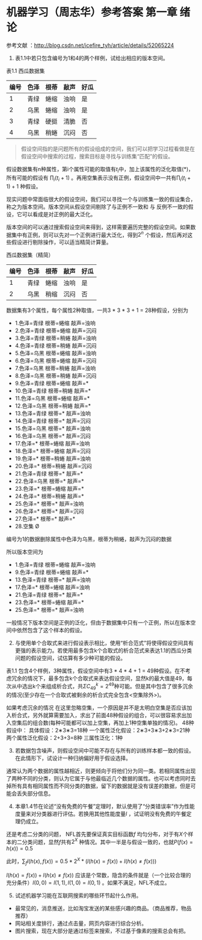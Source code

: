 # 机器学习（周志华）参考答案 第一章 绪论

参考文献 ：http://blog.csdn.net/icefire_tyh/article/details/52065224

1. 表1.1中若只包含编号为1和4的两个样例，试给出相应的版本空间。

表1.1 西瓜数据集

| 编号   | 色泽   | 根蒂   | 敲声   | 好瓜   |
| ---- | ---- | ---- | ---- | ---- |
| 1    | 青绿   | 蜷缩   | 浊响   | 是    |
| 2    | 乌黑   | 蜷缩   | 浊响   | 是    |
| 3    | 青绿   | 硬挺   | 清脆   | 否    |
| 4    | 乌黑   | 稍蜷   | 沉闷   | 否    |

> 假设空间指的是问题所有的假设组成的空间，我们可以把学习过程看做是在假设空间中搜索的过程，搜索目标是寻找与训练集“匹配”的假设。

假设数据集有n种属性，第i个属性可能的取值有$t_{i}$中，加上该属性的泛化取值(*)，所有可能的假设有 $\prod_{i}(t_{i}+1)$ 。再用空集表示没有正例，假设空间中一共有$\prod_{i}(t_{i}+1)+1$ 种假设。

现实问题中常面临很大的假设空间，我们可以寻找一个与训练集一致的假设集合，称之为版本空间。版本空间从假设空间剔除了与正例不一致和 与 反例不一致的假设，它可以看成是对正例的最大泛化。

版本空间的可以通过搜索假设空间来得到，这样需要遍历完整的假设空间。如果数据集中有正例，则可以先对一个正例进行最大泛化，得到$2^{n}$ 个假设，然后再对这些假设进行剔除操作，可以适当精简计算量。

西瓜数据集（精简）

| 编号   | 色泽   | 根蒂   | 敲声   | 好瓜   |
| ---- | ---- | ---- | ---- | ---- |
| 1    | 青绿   | 蜷缩   | 浊响   | 是    |
| 2    | 乌黑   | 稍缩   | 沉闷   | 否    |

数据集有3个属性，每个属性2种取值，一共3 * 3 * 3 + 1 = 28种假设，分别为

- 1.色泽=青绿 根蒂=蜷缩 敲声=浊响
- 2.色泽=青绿 根蒂=蜷缩 敲声=沉闷
- 3.色泽=青绿 根蒂=稍蜷 敲声=浊响
- 4.色泽=青绿 根蒂=稍蜷 敲声=沉闷
- 5.色泽=乌黑 根蒂=蜷缩 敲声=浊响
- 6.色泽=乌黑 根蒂=蜷缩 敲声=沉闷
- 7.色泽=乌黑 根蒂=稍蜷 敲声=浊响
- 8.色泽=乌黑 根蒂=稍蜷 敲声=沉闷
- 9.色泽=青绿 根蒂=蜷缩 敲声=*
- 10.色泽=青绿 根蒂=稍蜷 敲声=*
- 11.色泽=乌黑 根蒂=蜷缩 敲声=*
- 12.色泽=乌黑 根蒂=稍蜷 敲声=*
- 13.色泽=青绿 根蒂=* 敲声=浊响
- 14.色泽=青绿 根蒂=* 敲声=沉闷
- 15.色泽=乌黑 根蒂=* 敲声=浊响
- 16.色泽=乌黑 根蒂=* 敲声=沉闷
- 17.色泽=* 根蒂=蜷缩 敲声=浊响
- 18.色泽=* 根蒂=蜷缩 敲声=沉闷
- 19.色泽=* 根蒂=稍蜷 敲声=浊响
- 20.色泽=* 根蒂=稍蜷 敲声=沉闷
- 21.色泽=青绿 根蒂=* 敲声=*
- 22.色泽=乌黑 根蒂=* 敲声=*
- 23.色泽=* 根蒂=蜷缩 敲声=*
- 24.色泽=* 根蒂=稍蜷 敲声=*
- 25.色泽=* 根蒂=* 敲声=浊响
- 26.色泽=* 根蒂=* 敲声=沉闷
- 27.色泽=* 根蒂=* 敲声=*
- 28.空集 Ø 

编号为1的数据删除属性中色泽为乌黑，根蒂为稍蜷，敲声为沉闷的数据

所以版本空间为

- 1.色泽=青绿 根蒂=蜷缩 敲声=浊响
- 9.色泽=青绿 根蒂=蜷缩 敲声=*
- 13.色泽=青绿 根蒂=* 敲声=浊响
- 17.色泽=* 根蒂=蜷缩 敲声=浊响
- 21.色泽=青绿 根蒂=* 敲声=*
- 23.色泽=* 根蒂=蜷缩 敲声=*
- 25.色泽=* 根蒂=* 敲声=浊响 

一般情况下版本空间是正例的泛化，但由于数据集中只有一个正例，所以在版本空间中依然包含了这个样本的假设。

2. 与使用单个合取式来进行假设表示相比，使用“析合范式”将使得假设空间具有更强的表示能力。若使用最多包含k个合取式的析合范式来表达1.1的西瓜分类问题的假设空间，试估算有多少种可能的假设。

表1.1 包含4个样例，3种属性，假设空间中有3 * 4 * 4 + 1 = 49种假设。在不考虑冗余的情况下，最多包含k个合取式来表达假设空间，显然k的最大值是49，每次从中选出k个来组成析合式，共$ΣC_{49}^k=2^{49}$种可能。但是其中包含了很多沉余的情况(至少存在一个合取式被剩余的析合式完全包含<空集除外>)。

如果考虑沉余的情况 
在这里忽略空集，一个原因是并不是太明白空集是否应该加入析合式，另外就算需要加入，求出了前面48种假设的组合，可以很容易求出加入空集后的组合数(每种可能都可以加上空集，再加上1种空集单独的情况)。 
48种假设中： 
具体假设：2∗3∗3=18种 
一个属性泛化假设：2∗3+3∗3+2∗3=21种 
两个属性泛化假设：2+3+3=8种 
三属性泛化：1种 

3. 若数据包含噪声，则假设空间中可能不存在与所有的训练样本都一致的假设。在此情形下，试设计一种归纳偏好用于假设选择。

通常认为两个数据的属性越相近，则更倾向于将他们分为同一类。若相同属性出现了两种不同的分类，则认为它属于与他最临近几个数据的属性。也可以考虑同时去掉所有具有相同属性而不同分类的数据，留下的数据就是没有误差的数据，但是可能会丢失部分信息。

4. 本章1.4节在论述“没有免费的午餐”定理时，默认使用了“分类错误率”作为性能度量来对分类器进行评估。若换用其他性能度量$l$ ，试证明没有免费的午餐定理仍成立。

还是考虑二分类的问题， NFL首先要保证真实目标函数$f$ 均匀分布，对于有$X$个样本的二分类问题，显然$f$共有$2^X$ 种情况。其中一半是与假设一致的，也就$P(f(x)=h(x))=0.5$

此时，$∑_fl(h(x),f(x))=0.5* 2^X*(l(h(x)=f(x))+l(h(x)≠f(x)))$

$l(h(x)=f(x))+l(h(x)≠f(x))$ 应该是个常数，隐含的条件就是（一个比较合理的充分条件）$l(0,0)=l(1,1),l(1,0)=l(0,1)$ 。如果不满足，NFL不成立。

5. 试述机器学习能在互联网搜索的哪些环节起什么作用。

* 最常见的，消息推送，比如淘宝发送的某些感兴趣的商品。（商品推荐，物品推荐）
* 网站相关度排行，通过点击量，网页内容进行综合分析。
* 图片搜索，现在大部分是通过标签来搜索，不过基于像素的搜索总会有把。